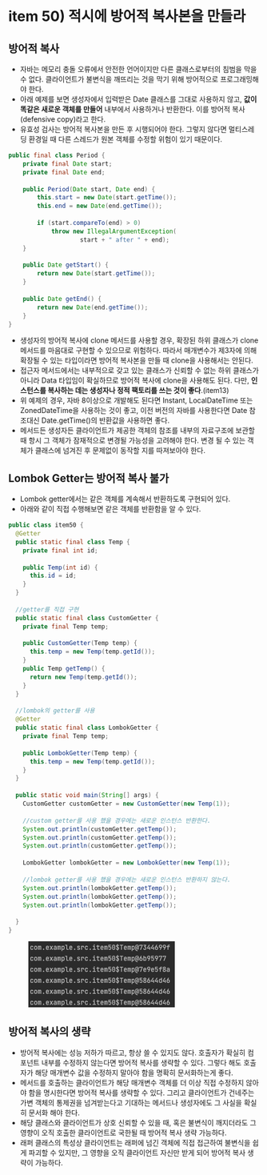 # item 50) 적시에 방어적 복사본을 만들라

## 방어적 복사

* 자바는 메모리 충돌 오류에서 안전한 언어이지만 다른 클래스로부터의 침범을 막을 수 없다. 클라이언트가 불변식을 깨뜨리는 것을 막기 위해 방어적으로 프로그래밍해야 한다.
* 아래 예제를 보면 생성자에서 입력받은 Date 클래스를 그대로 사용하지 않고, **값이 똑같은 새로운 객체를 만들어** 내부에서 사용하거나 반환한다. 이를 방어적 복사(defensive copy)라고 한다.
* 유효성 검사는 방어적 복사본을 만든 후 시행되어야 한다. 그렇지 않다면 멀티스레딩 환경일 때 다른 스레드가 원본 객체를 수정할 위험이 있기 때문이다.

```java
public final class Period {
    private final Date start;
    private final Date end;

    public Period(Date start, Date end) {
        this.start = new Date(start.getTime());
        this.end = new Date(end.getTime());

        if (start.compareTo(end) > 0)
            throw new IllegalArgumentException(
                    start + " after " + end);
    }

    public Date getStart() {
        return new Date(start.getTime());
    }

    public Date getEnd() {
        return new Date(end.getTime());
    }
}

```

* 생성자의 방어적 복사에 clone 메서드를 사용할 경우, 확장된 하위 클래스가 clone 메서드를 마음대로 구현할 수 있으므로 위험하다. 따라서 매개변수가 제3자에 의해 확장될 수 있는 타입이라면 방어적 복사본을 만들 때 clone을 사용해서는 안된다.
* 접근자 메서드에서는 내부적으로 갖고 있는 클래스가 신뢰할 수 없는 하위 클래스가 아니라 Data 타입임이 확실하므로 방어적 복사에 clone을 사용해도 된다. 다만, **인스턴스를 복사하는 데는 생성자나 정적 팩토리를 쓰는 것이 좋다**.(item13)
* 위 예제의 경우, 자바 8이상으로 개발해도 된다면 Instant, LocalDateTime 또는 ZonedDateTime을 사용하는 것이 좋고, 이전 버전의 자바를 사용한다면 Date 참조대신 Date.getTime()의 반환값을 사용하면 좋다.
* 메서드든 생성자든 클라이언트가 제공한 객체의 참조를 내부의 자료구조에 보관할 때 항시 그 객체가 잠재적으로 변경될 가능성을 고려해야 한다. 변경 될 수 있는 객체가 클래스에 넘겨진 후 문제없이 동작할 지를 따져보아야 한다.

## Lombok Getter는 방어적 복사 불가

* Lombok getter에서는 같은 객체를 계속해서 반환하도록 구현되어 있다.
* 아래와 같이 직접 수행해보면 같은 객체를 반환함을 알 수 있다.

```java
public class item50 {
  @Getter
  public static final class Temp {
    private final int id;

    public Temp(int id) {
      this.id = id;
    }
  }

  //getter를 직접 구현
  public static final class CustomGetter {
    private final Temp temp;

    public CustomGetter(Temp temp) {
      this.temp = new Temp(temp.getId());
    }
    public Temp getTemp() {
      return new Temp(temp.getId());
    }
  }

  //lombok의 getter를 사용
  @Getter
  public static final class LombokGetter {
    private final Temp temp;

    public LombokGetter(Temp temp) {
      this.temp = new Temp(temp.getId());
    }
  }

  public static void main(String[] args) {
    CustomGetter customGetter = new CustomGetter(new Temp(1));

    //custom getter를 사용 했을 경우에는 새로운 인스턴스 반환한다.
    System.out.println(customGetter.getTemp());
    System.out.println(customGetter.getTemp());
    System.out.println(customGetter.getTemp());

    LombokGetter lombokGetter = new LombokGetter(new Temp(1));

    //lombok getter를 사용 했을 경우에는 새로운 인스턴스 반환하지 않는다.
    System.out.println(lombokGetter.getTemp());
    System.out.println(lombokGetter.getTemp());
    System.out.println(lombokGetter.getTemp());

  }
}
```

<figure><img src="../../../.gitbook/assets/image (3) (1) (1) (1) (1).png" alt=""><figcaption></figcaption></figure>

## 방어적 복사의 생략

* 방어적 복사에는 성능 저하가 따르고, 항상 쓸 수 있지도 않다. 호출자가 확실히 컴포넌트 내부를 수정하지 않는다면 방어적 복사를 생략할 수 있다. 그렇다 해도 호출자가 해당 매개변수 값을 수정하지 말아야 함을 명확히 문서화하는게 좋다.
* 메서드를 호출하는 클라이언트가 해당 매개변수 객체를 더 이상 직접 수정하지 않아야 함을 명시한다면 방어적 복사를 생략할 수 있다. 그리고 클라이언트가 건네주는 가변 객체의 통제권을 넘겨받는다고 기대하는 메서드나 생성자에도 그 사실을 확실히 문서화 해야 한다.
* 해당 클래스와 클라이언트가 상호 신뢰할 수 있을 때, 혹은 불변식이 깨지더라도 그 영향이 오직 호출한 클라이언트로 국한될 때 방어적 복사 생략 가능하다.
* 래퍼 클래스의 특성상 클라이언트는 래퍼에 넘긴 객체에 직접 접근하여 불변식을 쉽게 파괴할 수 있지만, 그 영향을 오직 클라이언트 자신만 받게 되어 방어적 복사 생략이 가능하다.
